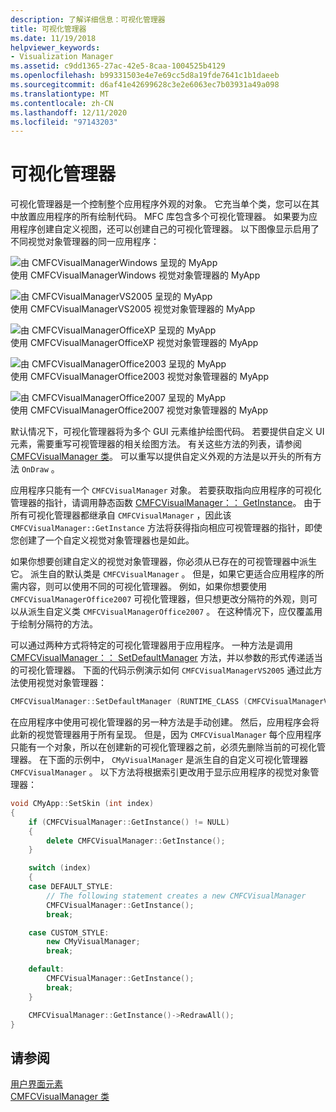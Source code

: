 ```yaml
---
description: 了解详细信息：可视化管理器
title: 可视化管理器
ms.date: 11/19/2018
helpviewer_keywords:
- Visualization Manager
ms.assetid: c9dd1365-27ac-42e5-8caa-1004525b4129
ms.openlocfilehash: b99331503e4e7e69cc5d8a19fde7641c1b1daeeb
ms.sourcegitcommit: d6af41e42699628c3e2e6063ec7b03931a49a098
ms.translationtype: MT
ms.contentlocale: zh-CN
ms.lasthandoff: 12/11/2020
ms.locfileid: "97143203"
---
```

# <a name="visualization-manager"></a>可视化管理器

可视化管理器是一个控制整个应用程序外观的对象。 它充当单个类，您可以在其中放置应用程序的所有绘制代码。 MFC 库包含多个可视化管理器。 如果要为应用程序创建自定义视图，还可以创建自己的可视化管理器。 以下图像显示启用了不同视觉对象管理器的同一应用程序：

![由 CMFCVisualManagerWindows 呈现的 MyApp](../mfc/media/vmwindows.png "由 CMFCVisualManagerWindows 呈现的 MyApp") <br/>
使用 CMFCVisualManagerWindows 视觉对象管理器的 MyApp

![由 CMFCVisualManagerVS2005 呈现的 MyApp](../mfc/media/vmvs2005.png "由 CMFCVisualManagerVS2005 呈现的 MyApp") <br/>
使用 CMFCVisualManagerVS2005 视觉对象管理器的 MyApp

![由 CMFCVisualManagerOfficeXP 呈现的 MyApp](../mfc/media/vmofficexp.png "由 CMFCVisualManagerOfficeXP 呈现的 MyApp") <br/>
使用 CMFCVisualManagerOfficeXP 视觉对象管理器的 MyApp

![由 CMFCVisualManagerOffice2003 呈现的 MyApp](../mfc/media/vmoffice2003.png "由 CMFCVisualManagerOffice2003 呈现的 MyApp") <br/>
使用 CMFCVisualManagerOffice2003 视觉对象管理器的 MyApp

![由 CMFCVisualManagerOffice2007 呈现的 MyApp](../mfc/media/msoffice2007.png "由 CMFCVisualManagerOffice2007 呈现的 MyApp") <br/>
使用 CMFCVisualManagerOffice2007 视觉对象管理器的 MyApp

默认情况下，可视化管理器将为多个 GUI 元素维护绘图代码。 若要提供自定义 UI 元素，需要重写可视管理器的相关绘图方法。 有关这些方法的列表，请参阅 [CMFCVisualManager 类](../mfc/reference/cmfcvisualmanager-class.md)。 可以重写以提供自定义外观的方法是以开头的所有方法 `OnDraw` 。

应用程序只能有一个 `CMFCVisualManager` 对象。 若要获取指向应用程序的可视化管理器的指针，请调用静态函数 [CMFCVisualManager：： GetInstance](../mfc/reference/cmfcvisualmanager-class.md#getinstance)。 由于所有可视化管理器都继承自 `CMFCVisualManager` ，因此该 `CMFCVisualManager::GetInstance` 方法将获得指向相应可视管理器的指针，即使您创建了一个自定义视觉对象管理器也是如此。

如果你想要创建自定义的视觉对象管理器，你必须从已存在的可视管理器中派生它。 派生自的默认类是 `CMFCVisualManager` 。 但是，如果它更适合应用程序的所需内容，则可以使用不同的可视化管理器。 例如，如果你想要使用 `CMFCVisualManagerOffice2007` 可视化管理器，但只想更改分隔符的外观，则可以从派生自定义类 `CMFCVisualManagerOffice2007` 。 在这种情况下，应仅覆盖用于绘制分隔符的方法。

可以通过两种方式将特定的可视化管理器用于应用程序。 一种方法是调用 [CMFCVisualManager：： SetDefaultManager](../mfc/reference/cmfcvisualmanager-class.md#setdefaultmanager) 方法，并以参数的形式传递适当的可视化管理器。 下面的代码示例演示如何 `CMFCVisualManagerVS2005` 通过此方法使用视觉对象管理器：

```cpp
CMFCVisualManager::SetDefaultManager (RUNTIME_CLASS (CMFCVisualManagerVS2005));
```

在应用程序中使用可视化管理器的另一种方法是手动创建。 然后，应用程序会将此新的视觉管理器用于所有呈现。 但是，因为 `CMFCVisualManager` 每个应用程序只能有一个对象，所以在创建新的可视化管理器之前，必须先删除当前的可视化管理器。 在下面的示例中， `CMyVisualManager` 是派生自的自定义可视化管理器 `CMFCVisualManager` 。 以下方法将根据索引更改用于显示应用程序的视觉对象管理器：

```cpp
void CMyApp::SetSkin (int index)
{
    if (CMFCVisualManager::GetInstance() != NULL)
    {
        delete CMFCVisualManager::GetInstance();
    }

    switch (index)
    {
    case DEFAULT_STYLE:
        // The following statement creates a new CMFCVisualManager
        CMFCVisualManager::GetInstance();
        break;

    case CUSTOM_STYLE:
        new CMyVisualManager;
        break;

    default:
        CMFCVisualManager::GetInstance();
        break;
    }

    CMFCVisualManager::GetInstance()->RedrawAll();
}
```

## <a name="see-also"></a>请参阅

[用户界面元素](../mfc/user-interface-elements-mfc.md)<br/>
[CMFCVisualManager 类](../mfc/reference/cmfcvisualmanager-class.md)
